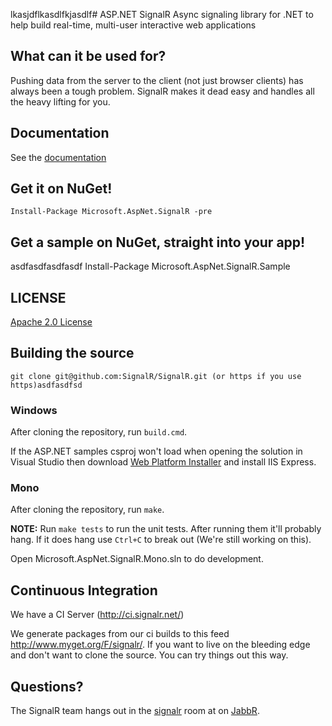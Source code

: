 
lkasjdflkasdlfkjasdlf# ASP.NET SignalR 
Async signaling library for .NET to help build real-time, multi-user interactive web applications

## What can it be used for?
Pushing data from the server to the client (not just browser clients) has always been a tough problem. SignalR makes 
it dead easy and handles all the heavy lifting for you.

## Documentation
See the [documentation](https://github.com/SignalR/SignalR/wiki)

## Get it on NuGet!

    Install-Package Microsoft.AspNet.SignalR -pre

## Get a sample on NuGet, straight into your app!
asdfasdfasdfasdf
    Install-Package Microsoft.AspNet.SignalR.Sample
	
## LICENSE
[Apache 2.0 License](https://github.com/SignalR/SignalR/blob/master/LICENSE.md)

## Building the source

```
git clone git@github.com:SignalR/SignalR.git (or https if you use https)asdfasdfsd
```

### Windows
After cloning the repository, run `build.cmd`.

If the ASP.NET samples csproj won't load when opening the solution in Visual Studio then 
download [Web Platform Installer](http://www.microsoft.com/web/downloads/platform.aspx) and install IIS Express.

### Mono
After cloning the repository, run `make`.

**NOTE:** Run `make tests` to run the unit tests. After running them it'll probably hang. If it does hang
use `Ctrl+C` to break out (We're still working on this).

Open Microsoft.AspNet.SignalR.Mono.sln to do development.

## Continuous Integration

We have a CI Server (http://ci.signalr.net/)

We generate packages from our ci builds to this feed http://www.myget.org/F/signalr/. If you want to live on the bleeding
edge and don't want to clone the source. You can try things out this way.

## Questions?
The SignalR team hangs out in the [signalr](http://jabbr.net/#/rooms/signalr) room at on [JabbR](http://jabbr.net/).